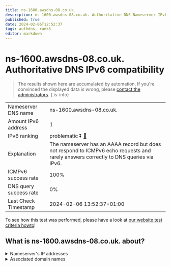 ```yaml
---
title: ns-1600.awsdns-08.co.uk.
description: ns-1600.awsdns-08.co.uk. Authoritative DNS Nameserver IPv6 compatibility
published: true
date: 2024-02-06T12:52:37
tags: authdns, rank5
editor: markdown
---
```


# ns-1600.awsdns-08.co.uk. Authoritative DNS IPv6 compatibility

> The results shown here are accumulated by automation. If you're convinced the displayed data is wrong, please [contact the administrators](/howto/chat). 
{.is-info}




|   |   |
| - | - |
| Nameserver DNS name | ns-1600.awsdns-08.co.uk.
| Amount IPv6 address | 1
| IPv6 ranking | problematic :arrow_double_down: [🔗](/howto/ranking) |
| Explanation | The nameserver has an AAAA record but does not respond to ICMPv6 echo requests and rarely answers correctly to DNS queries via IPv6. |
| ICMPv6 success rate | 100%|
| DNS query success rate | 0% |
| Last Check Timestamp | 2024-02-06 13:52:37+01:00 |

To see how this test was performed, please have a look at [our website test criteria howto](/howto/testcriteria/authdns)!


## What is ns-1600.awsdns-08.co.uk. about?




<details>
<summary>Nameserver's IP addresses</summary>

2600:9000:5306:4000::1

</details>



<details>
<summary>Associated domain names</summary>

www.sling.com

</details>
